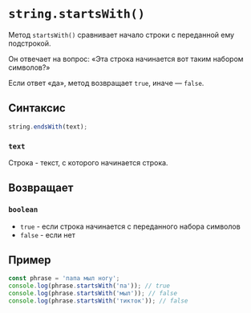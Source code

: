 # `string.startsWith()`

Метод `startsWith()` сравнивает начало строки с переданной ему подстрокой.

Он отвечает на вопрос: «Эта строка начинается вот таким набором символов?»

Если ответ «да», метод возвращает `true`, иначе — `false`.

## Синтаксис

```js
string.endsWith(text);
```

### `text`

Строка - текст, с которого начинается строка.

## Возвращает

### `boolean`

- `true` - если строка начинается с переданного набора символов
- `false` - если нет

## Пример

```js
const phrase = 'папа мыл ногу';
console.log(phrase.startsWith('па')); // true
console.log(phrase.startsWith('мыл')); // false
console.log(phrase.startsWith('тикток')); // false
```

